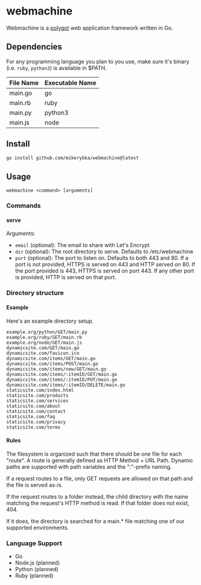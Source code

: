 # webmachine

Webmachine is a [polygot](https://en.wikipedia.org/wiki/Polyglot_(computing)) web application framework written in Go.

## Dependencies

For any programming language you plan to you use, make sure it's binary (i.e. `ruby`, `python3`) is available in $PATH.

| File Name | Executable Name |
| --- | --- |
| main.go | go |
| main.rb | ruby |
| main.py | python3 |
| main.js | node |

## Install

<!-- ### Via Go Toolchain -->

```bash
go install github.com/mikerybka/webmachine@latest
```

## Usage

```
webmachine <command> [arguments]
```

### Commands

#### serve

Arguments:
- `email` (optional): The email to share with Let's Encrypt
- `dir` (optional): The root directory to serve. Defaults to /etc/webmachine
- `port` (optional): The port to listen on. Defaults to both 443 and 80. If a port is not provided, HTTPS is served on 443 and HTTP served on 80. If the port provided is 443, HTTPS is served on port 443. If any other port is provided, HTTP is served on that port.

### Directory structure

#### Example

Here's an example directory setup.

```
example.org/python/GET/main.py
example.org/ruby/GET/main.rb
example.org/node/GET/main.js
dynamicsite.com/GET/main.go
dynamicsite.com/favicon.ico
dynamicsite.com/items/GET/main.go
dynamicsite.com/items/POST/main.go
dynamicsite.com/items/new/GET/main.go
dynamicsite.com/items/:itemID/GET/main.go
dynamicsite.com/items/:itemID/PUT/main.go
dynamicsite.com/items/:itemID/DELETE/main.go
staticsite.com/index.html
staticsite.com/products
staticsite.com/services
staticsite.com/about
staticsite.com/contact
staticsite.com/faq
staticsite.com/privacy
staticsite.com/terms
```

#### Rules

The filesystem is organized such that there should be one file for each "route".
A route is generally defined as HTTP Method + URL Path.
Dynamic paths are supported with path variables and the ":"-prefix naming.

If a request routes to a file, only GET requests are allowed on that path and the file is served as-is.

If the request routes to a folder instead, the child directory with the name matching the request's HTTP method is read.
If that folder does not exist, 404.

If it does, the directory is searched for a main.* file matching one of our supported environments.

### Language Support

- Go
- Node.js (planned)
- Python (planned)
- Ruby (planned)

<!-- ## Development -->

<!-- ### Setup -->

<!-- TODO -->
